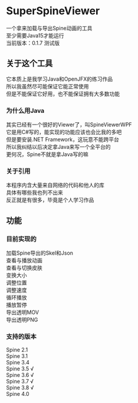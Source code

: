 # SuperSpineViewer
一个拿来加载与导出Spine动画的工具  
至少需要Java15才能运行  
当前版本：0.1.7 测试版  

## 关于这个工具
它本质上是我学习Java和OpenJFX的练习作品  
所以我虽然尽可能保证它能正常使用  
但是不能保证它好用，也不能保证拥有大多数功能  

### 为什么用Java
其实已经有一个很好的Viewer了，叫SpineViewerWPF  
它是用C#写的，能实现的功能应该也会比我的多吧  
但是要安装.NET Framework，这玩意不能跨平台  
所以我纠结以后决定拿Java来写一个全平台的  
更何况，Spine不就是拿Java写的嘛  

### 关于引用
本程序内含大量来自网络的代码和他人的库  
具体有哪些我也列不出来  
反正就是有很多，毕竟是个人学习作品  

## 功能
### 目前实现的
加载Spine导出的Skel和Json  
查看与播放动画  
查看与切换皮肤  
变换大小  
调整位置  
调整速度  
循环播放  
播放暂停  
导出透明MOV  
导出透明PNG  

### 支持的版本
Spine 2.1  
Spine 3.1  
Spine 3.4  
Spine 3.5 √  
Spine 3.6 √  
Spine 3.7 √  
Spine 3.8 √    
Spine 4.0  
